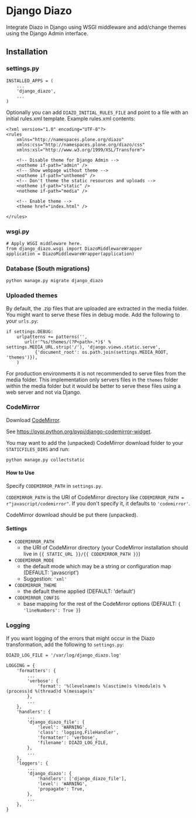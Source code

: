 # Django Diazo

Integrate Diazo in Django using WSGI middleware and add/change themes using the Django Admin interface.

## Installation

### settings.py

    INSTALLED_APPS = (
        ...
        'django_diazo',
        ...
    )

Optionally you can add `DIAZO_INITIAL_RULES_FILE` and point to a file with an initial rules.xml template.
Example rules.xml contents:

    <?xml version="1.0" encoding="UTF-8"?>
    <rules
        xmlns="http://namespaces.plone.org/diazo"
        xmlns:css="http://namespaces.plone.org/diazo/css"
        xmlns:xsl="http://www.w3.org/1999/XSL/Transform">

        <!-- Disable theme for Django Admin -->
        <notheme if-path="admin" />
        <!-- Show webpage without theme -->
        <notheme if-path="unthemed" />
        <!-- Don't theme the static resources and uploads -->
        <notheme if-path="static" />
        <notheme if-path="media" />

        <!-- Enable theme -->
        <theme href="index.html" />

    </rules>

### wsgi.py

    # Apply WSGI middleware here.
    from django_diazo.wsgi import DiazoMiddlewareWrapper
    application = DiazoMiddlewareWrapper(application)

### Database (South migrations)

    python manage.py migrate django_diazo

### Uploaded themes

By default, the .zip files that are uploaded are extracted in the media folder.
You might want to serve these files in debug mode.
Add the following to your `urls.py`:

    if settings.DEBUG:
        urlpatterns += patterns('',
           url(r'^%s/themes/(?P<path>.*)$' % settings.MEDIA_URL.strip('/'), 'django.views.static.serve',
               {'document_root': os.path.join(settings.MEDIA_ROOT, 'themes')}),
        )

For production environments it is not recommended to serve files from the media folder.
This implementation only servers files in the `themes` folder within the media folder but it would be better to
serve these files using a web server and not via Django.

### CodeMirror

Download [CodeMirror](http://codemirror.net/).

See https://pypi.python.org/pypi/django-codemirror-widget.

You may want to add the (unpacked) CodeMirror download folder to your `STATICFILES_DIRS` and run:

    python manage.py collectstatic

#### How to Use

Specify `CODEMIRROR_PATH` in `settings.py`.

`CODEMIRROR_PATH` is the URI of CodeMirror directory like `CODEMIRROR_PATH = r"javascript/codemirror"`.
If you don't specify it, it defaults to `'codemirror'`.

CodeMirror download should be put there (unpacked).

#### Settings

- `CODEMIRROR_PATH`
    - the URI of CodeMirror directory (your CodeMirror installation should live in `{{ STATIC_URL }}/{{ CODEMIRROR_PATH }}`)
- `CODEMIRROR_MODE`
    - the default mode which may be a string or configuration map (DEFAULT: 'javascript')
    - Suggestion: `'xml'`
- `CODEMIRROR_THEME`
    - the default theme applied (DEFAULT: 'default')
- `CODEMIRROR_CONFIG`
    - base mapping for the rest of the CodeMirror options (DEFAULT: `{ 'lineNumbers': True }`)

### Logging

If you want logging of the errors that might occur in the Diazo transformation, add the following to `settings.py`:

    DIAZO_LOG_FILE = '/var/log/django_diazo.log'

    LOGGING = {
        'formatters': {
            ...
            'verbose': {
                'format': '%(levelname)s %(asctime)s %(module)s %(process)d %(thread)d %(message)s'
            },
            ...
        },
        'handlers': {
            ...
            'django_diazo_file': {
                'level': 'WARNING',
                'class': 'logging.FileHandler',
                'formatter': 'verbose',
                'filename': DIAZO_LOG_FILE,
            },
            ...
        },
        'loggers': {
            ...
            'django_diazo': {
                'handlers': ['django_diazo_file'],
                'level': 'WARNING',
                'propagate': True,
            },
            ...
        },
    }

